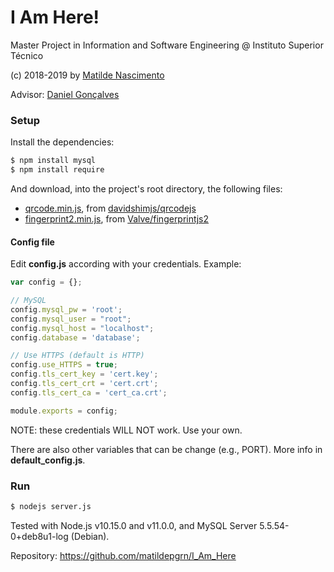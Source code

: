 # I Am Here!
Master Project in Information and Software Engineering @ Instituto Superior Técnico

(c) 2018-2019 by [Matilde Nascimento](https://github.com/matildepgrn)

Advisor: [Daniel Gonçalves](https://github.com/domiriel)

### Setup
Install the dependencies:
```bash
$ npm install mysql
$ npm install require
```
And download, into the project's root directory, the following files:
- [qrcode.min.js](https://raw.githubusercontent.com/davidshimjs/qrcodejs/master/qrcode.min.js), from [davidshimjs/qrcodejs](https://github.com/davidshimjs/qrcodejs)
- [fingerprint2.min.js](https://cdnjs.cloudflare.com/ajax/libs/fingerprintjs2/2.0.6/fingerprint2.min.js), from [Valve/fingerprintjs2](https://github.com/Valve/fingerprintjs2)

#### Config file
Edit **config.js** according with your credentials.
Example:
```js
var config = {};

// MySQL
config.mysql_pw = 'root';
config.mysql_user = "root";
config.mysql_host = "localhost";
config.database = 'database';

// Use HTTPS (default is HTTP)
config.use_HTTPS = true;
config.tls_cert_key = 'cert.key';
config.tls_cert_crt = 'cert.crt';
config.tls_cert_ca = 'cert_ca.crt';

module.exports = config;
```
NOTE: these credentials WILL NOT work. Use your own.

There are also other variables that can be change (e.g., PORT).
More info in **default_config.js**.

### Run
```bash
$ nodejs server.js
```
Tested with Node.js v10.15.0 and v11.0.0, and MySQL Server 5.5.54-0+deb8u1-log (Debian).



Repository: https://github.com/matildepgrn/I_Am_Here

